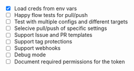 - [x] Load creds from env vars
- [ ] Happy flow tests for pull/push
- [ ] Test with multiple configs and different targets
- [ ] Selecive pull/push of specific settings
- [ ] Support Issue and PR templates
- [ ] Support tag protections
- [ ] Support webhooks
- [ ] Debug mode
- [ ] Document required permissions for the token
